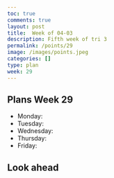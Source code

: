 ```yaml
---
toc: true
comments: true
layout: post
title:  Week of 04-03
description: Fifth week of tri 3
permalink: /points/29
image: /images/points.jpeg
categories: []
type: plan
week: 29
---
```


## Plans Week 29
> 
- Monday: 
- Tuesday: 
- Wednesday: 
- Thursday: 
- Friday: 

## Look ahead
> 